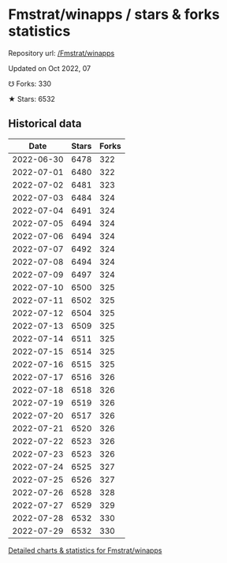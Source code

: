 # Fmstrat/winapps / stars & forks statistics

Repository url: [/Fmstrat/winapps](https://github.com/Fmstrat/winapps)

Updated on Oct 2022, 07

☋ Forks: 330

★ Stars: 6532

## Historical data
| Date | Stars | Forks |
|------|-------|-------|
| 2022-06-30 | 6478 | 322 | 
| 2022-07-01 | 6480 | 322 | 
| 2022-07-02 | 6481 | 323 | 
| 2022-07-03 | 6484 | 324 | 
| 2022-07-04 | 6491 | 324 | 
| 2022-07-05 | 6494 | 324 | 
| 2022-07-06 | 6494 | 324 | 
| 2022-07-07 | 6492 | 324 | 
| 2022-07-08 | 6494 | 324 | 
| 2022-07-09 | 6497 | 324 | 
| 2022-07-10 | 6500 | 325 | 
| 2022-07-11 | 6502 | 325 | 
| 2022-07-12 | 6504 | 325 | 
| 2022-07-13 | 6509 | 325 | 
| 2022-07-14 | 6511 | 325 | 
| 2022-07-15 | 6514 | 325 | 
| 2022-07-16 | 6515 | 325 | 
| 2022-07-17 | 6516 | 326 | 
| 2022-07-18 | 6518 | 326 | 
| 2022-07-19 | 6519 | 326 | 
| 2022-07-20 | 6517 | 326 | 
| 2022-07-21 | 6520 | 326 | 
| 2022-07-22 | 6523 | 326 | 
| 2022-07-23 | 6523 | 326 | 
| 2022-07-24 | 6525 | 327 | 
| 2022-07-25 | 6526 | 327 | 
| 2022-07-26 | 6528 | 328 | 
| 2022-07-27 | 6529 | 329 | 
| 2022-07-28 | 6532 | 330 | 
| 2022-07-29 | 6532 | 330 | 


[Detailed charts & statistics for Fmstrat/winapps](https://reviewgithub.com/rep/Fmstrat/winapps)
